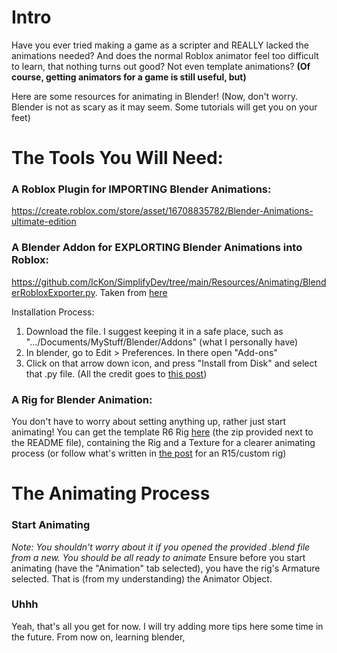 # Intro
Have you ever tried making a game as a scripter and REALLY lacked the animations needed?
And does the normal Roblox animator feel too difficult to learn, that nothing turns out good? Not even template animations?
**(Of course, getting animators for a game is still useful, but)**

Here are some resources for animating in Blender!
(Now, don't worry. Blender is not as scary as it may seem. Some tutorials will get you on your feet)


# The Tools You Will Need:
### A Roblox Plugin for IMPORTING Blender Animations:
https://create.roblox.com/store/asset/16708835782/Blender-Animations-ultimate-edition


### A Blender Addon for EXPLORTING Blender Animations into Roblox:
https://github.com/IcKon/SimplifyDev/tree/main/Resources/Animating/BlenderRobloxExporter.py. Taken from [here](https://pastebin.com/raw/V5aBemWL)

Installation Process:
1. Download the file. I suggest keeping it in a safe place, such as ".../Documents/MyStuff/Blender/Addons" (what I personally have)
2. In blender, go to Edit > Preferences. In there open "Add-ons"
3. Click on that arrow down icon, and press "Install from Disk" and select that .py file.
(All the credit goes to [this post](https://devforum.roblox.com/t/blender-rig-exporteranimation-importer/34729))


### A Rig for Blender Animation:
You don't have to worry about setting anything up, rather just start animating!
You can get the template R6 Rig [here](https://github.com/IcKon/SimplifyDev/blob/main/Resources/Animating/RobloxRigTemplate.zip) (the zip provided next to the README file), containing the Rig and a Texture for a clearer animating process (or follow what's written in [the post](https://devforum.roblox.com/t/blender-rig-exporteranimation-importer/34729) for an R15/custom rig)


# The Animating Process
### Start Animating
_Note: You shouldn't worry about it if you opened the provided .blend file from a new. You should be all ready to animate_
Ensure before you start animating (have the "Animation" tab selected), you have the rig's Armature selected. That is (from my understanding) the Animator Object.


### Uhhh
Yeah, that's all you get for now. I will try adding more tips here some time in the future. From now on, learning blender, 